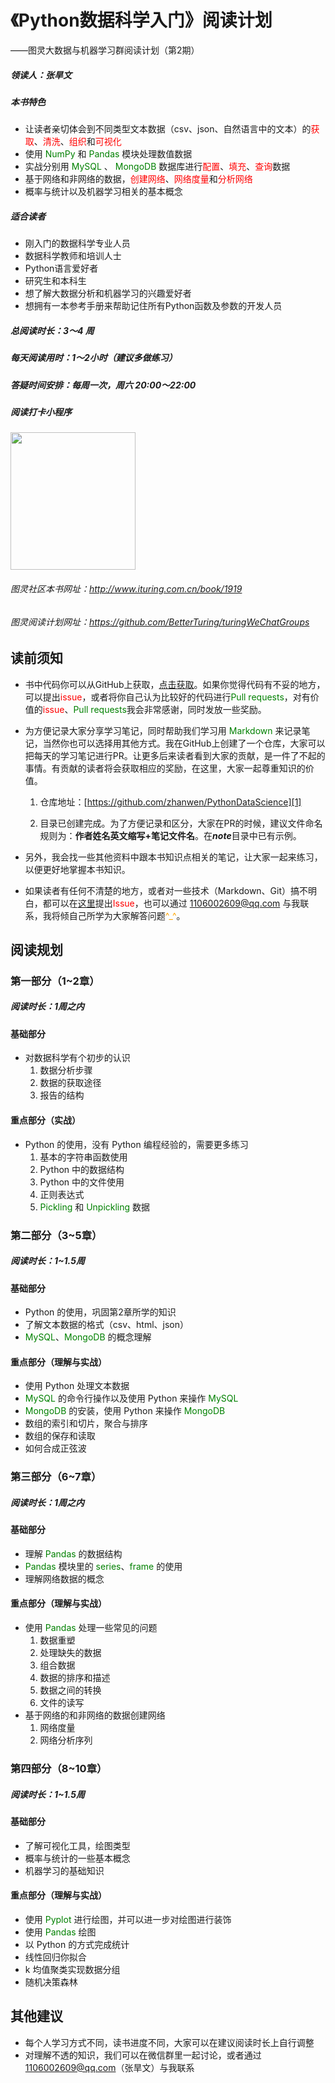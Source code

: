

# 《Python数据科学入门》阅读计划
——图灵大数据与机器学习群阅读计划（第2期）

##### 领读人：张旱文

##### 本书特色

 - 让读者亲切体会到不同类型文本数据（csv、json、自然语言中的文本）的<font color='red'>获取</font>、<font color='red'>清洗</font>、<font color='red'>组织</font>和<font color='red'>可视化</font>
 - 使用 <font color='green'>NumPy</font> 和 <font color='green'>Pandas</font> 模块处理数值数据
 - 实战分别用 <font color='green'>MySQL</font> 、 <font color='green'>MongoDB</font> 数据库进行<font color='red'>配置</font>、<font color='red'>填充</font>、<font color='red'>查询</font>数据
 - 基于网络和非网络的数据，<font color='red'>创建网络</font>、<font color='red'>网络度量</font>和<font color='red'>分析网络</font>
 - 概率与统计以及机器学习相关的基本概念

##### 适合读者  

- 刚入门的数据科学专业人员
- 数据科学教师和培训人士
- Python语言爱好者
- 研究生和本科生
- 想了解大数据分析和机器学习的兴趣爱好者
- 想拥有一本参考手册来帮助记住所有Python函数及参数的开发人员


##### 总阅读时长：3～4 周  
##### 每天阅读用时：1～2小时（建议多做练习）
##### 答疑时间安排：每周一次，周六 20:00～22:00

##### 阅读打卡小程序
<img src="https://github.com/zhanwen/PythonDataScience/blob/master/images/daka.jpg"  height="220" width="200">

###### 图灵社区本书网址：<a href="http://www.ituring.com.cn/book/1919">http://www.ituring.com.cn/book/1919</a>
###### 图灵阅读计划网址：<a href="https://github.com/BetterTuring/turingWeChatGroups">https://github.com/BetterTuring/turingWeChatGroups</a>

## 读前须知
 - 书中代码你可以从GitHub上获取，<a href="https://github.com/zhanwen/PythonDataScience">点击获取</a>。如果你觉得代码有不妥的地方，可以提出<font color='red'>issue</font>，或者将你自己认为比较好的代码进行<font color='green'>Pull requests</font>，对有价值的<font color='red'>issue</font>、<font color='green'>Pull requests</font>我会非常感谢，同时发放一些奖励。
   
 - 为方便记录大家分享学习笔记，同时帮助我们学习用 <font color='green'>Markdown</font> 来记录笔记，当然你也可以选择用其他方式。我在GitHub上创建了一个仓库，大家可以把每天的学习笔记进行PR。让更多后来读者看到大家的贡献，是一件了不起的事情。有贡献的读者将会获取相应的奖励，在这里，大家一起尊重知识的价值。  
 
   1. 仓库地址：[https://github.com/zhanwen/PythonDataScience][1]  
   
   2. 目录已创建完成。为了方便记录和区分，大家在PR的时候，建议文件命名规则为：**作者姓名英文缩写+笔记文件名**。在***note***目录中已有示例。       

- 另外，我会找一些其他资料中跟本书知识点相关的笔记，让大家一起来练习，以便更好地掌握本书知识。
- 如果读者有任何不清楚的地方，或者对一些技术（Markdown、Git）搞不明白，都可以在<a href="https://github.com/zhanwen/PythonDataScience">这里</a>提出<font color='red'>Issue</font>，也可以通过 1106002609@qq.com 与我联系，我将倾自己所学为大家解答问题<font color='orange'>^_^</font>。


## 阅读规划

<div style="margin-top:15px"></div>

### 第一部分（1~2章）

<div style="margin-top:10px"></div>

##### 阅读时长：1周之内    

#### 基础部分   


* 对数据科学有个初步的认识  
	1. 数据分析步骤
	2. 数据的获取途径
	3. 报告的结构

#### 重点部分（实战） 

* Python 的使用，没有 Python 编程经验的，需要更多练习  
	1. 基本的字符串函数使用
	2. Python 中的数据结构
	3. Python 中的文件使用
	4. 正则表达式
	5. <font color='green'>Pickling</font> 和 <font color='green'>Unpickling</font> 数据

<div style="margin-top:20px"></div>

### 第二部分（3~5章）

<div style="margin-top:10px"></div>

##### 阅读时长：1~1.5周    

#### 基础部分   

* Python 的使用，巩固第2章所学的知识
* 了解文本数据的格式（csv、html、json）
* <font color='green'>MySQL</font>、<font color='green'>MongoDB</font> 的概念理解  
  
#### 重点部分（理解与实战）    

* 使用 Python 处理文本数据
* <font color='green'>MySQL</font> 的命令行操作以及使用 Python 来操作 <font color='green'>MySQL</font>
* <font color='green'>MongoDB</font> 的安装，使用 Python 来操作<font color='green'> MongoDB</font> 
* 数组的索引和切片，聚合与排序
* 数组的保存和读取
* 如何合成正弦波

<div style="margin-top:20px"></div>

### 第三部分（6~7章）

<div style="margin-top:10px"></div>

##### 阅读时长：1周之内    

#### 基础部分   

* 理解 <font color='green'>Pandas</font> 的数据结构
* <font color='green'>Pandas</font> 模块里的 <font color='green'>series</font>、<font color='green'>frame</font> 的使用  
* 理解网络数据的概念

#### 重点部分（理解与实战）    

* 使用 <font color='green'>Pandas</font> 处理一些常见的问题
	1. 数据重塑
	2. 处理缺失的数据
	3. 组合数据
	4. 数据的排序和描述
	5. 数据之间的转换
	6. 文件的读写
* 基于网络的和非网络的数据创建网络  
	1. 网络度量
	2. 网络分析序列
<div style="margin-top:20px"></div>

### 第四部分（8~10章）

<div style="margin-top:10px"></div>

##### 阅读时长：1~1.5周    

#### 基础部分   

* 了解可视化工具，绘图类型
*  概率与统计的一些基本概念
*  机器学习的基础知识
  
#### 重点部分（理解与实战）    

* 使用 <font color='green'>Pyplot</font> 进行绘图，并可以进一步对绘图进行装饰
* 使用 <font color='green'>Pandas</font> 绘图
* 以 Python 的方式完成统计
* 线性回归你拟合
* k 均值聚类实现数据分组
* 随机决策森林

<div style="margin-top:20px"></div>

## 其他建议    

 - 每个人学习方式不同，读书进度不同，大家可以在建议阅读时长上自行调整
 - 对理解不透的知识，我们可以在微信群里一起讨论，或者通过<a href="https://mail.qq.com">1106002609@qq.com</a>（张旱文）与我联系
  


  [1]: https://github.com/zhanwen/PythonDataScience
